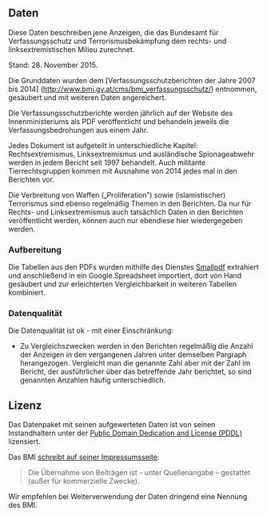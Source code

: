 ## Daten
Diese Daten beschreiben jene Anzeigen, die das Bundesamt für Verfassungsschutz und Terrorismusbekämpfung dem rechts- und linksextremistischen Milieu zurechnet. 

Stand: 28. November 2015. 

Die Grunddaten wurden dem [Verfassungsschutzberichten der Jahre 2007 bis 2014] (http://www.bmi.gv.at/cms/bmi_verfassungsschutz/) entnommen, gesäubert und mit weiteren Daten angereichert. 

Die Verfassungsschutzberichte werden jährlich auf der Website des Innenministeriums als PDF veröffentlicht und behandeln jeweils die Verfassungsbedrohungen aus einem Jahr. 

Jedes Dokument ist aufgeteilt in unterschiedliche Kapitel: Rechtsextremismus, Linksextremismus und ausländische Spionageabwehr werden in jedem Bericht seit 1997 behandelt. Auch militante Tierrechtsgruppen kommen mit Ausnahme von 2014 jedes mal in den Berichten vor. 

Die Verbreitung von Waffen („Proliferation”) sowie (islamistischer) Terrorismus sind ebenso regelmäßig Themen in den Berichten. Da nur für Rechts- und Linksextremismus auch tatsächlich Daten in den Berichten veröffentlicht werden, können auch nur ebendiese hier wiedergegeben werden. 

### Aufbereitung
Die Tabellen aus den PDFs wurden mithilfe des Dienstes [Smallpdf](http://smallpdf.com/) extrahiert und anschließend in ein Google Spreadsheet importiert, dort von Hand gesäubert und zur erleichterten Vergleichbarkeit in weiteren Tabellen kombiniert. 

### Datenqualität
Die Datenqualität ist ok - mit einer Einschränkung: 
* Zu Vergleichszwecken werden in den Berichten regelmäßig die Anzahl der Anzeigen in den vergangenen Jahren unter demselben Pargraph herangezogen. Vergleicht man die genannte Zahl aber mit der Zahl im Bericht, der ausführlicher über das betreffende Jahr berichtet, so sind genannten Anzahlen häufig unterschiedlich.  

## Lizenz
Das Datenpaket mit seinen aufgewerteten Daten ist von seinen Instandhaltern unter der [Public Domain Dedication and License (PDDL)](http://opendatacommons.org/licenses/pddl/1.0/) lizensiert.

Das BMI [schreibt auf seiner Impressumsseite](http://www.bmi.gv.at/cms/bmi_impressum/):
> Die Übernahme von Beiträgen ist – unter Quellenangabe – gestattet (außer für kommerzielle Zwecke).

Wir empfehlen bei Weiterverwendung der Daten dringend eine Nennung des BMI.
